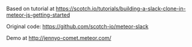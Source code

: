 Based on tutorial at https://scotch.io/tutorials/building-a-slack-clone-in-meteor-js-getting-started

Original code: https://github.com/scotch-io/meteor-slack

Demo at http://jennyo-comet.meteor.com/
